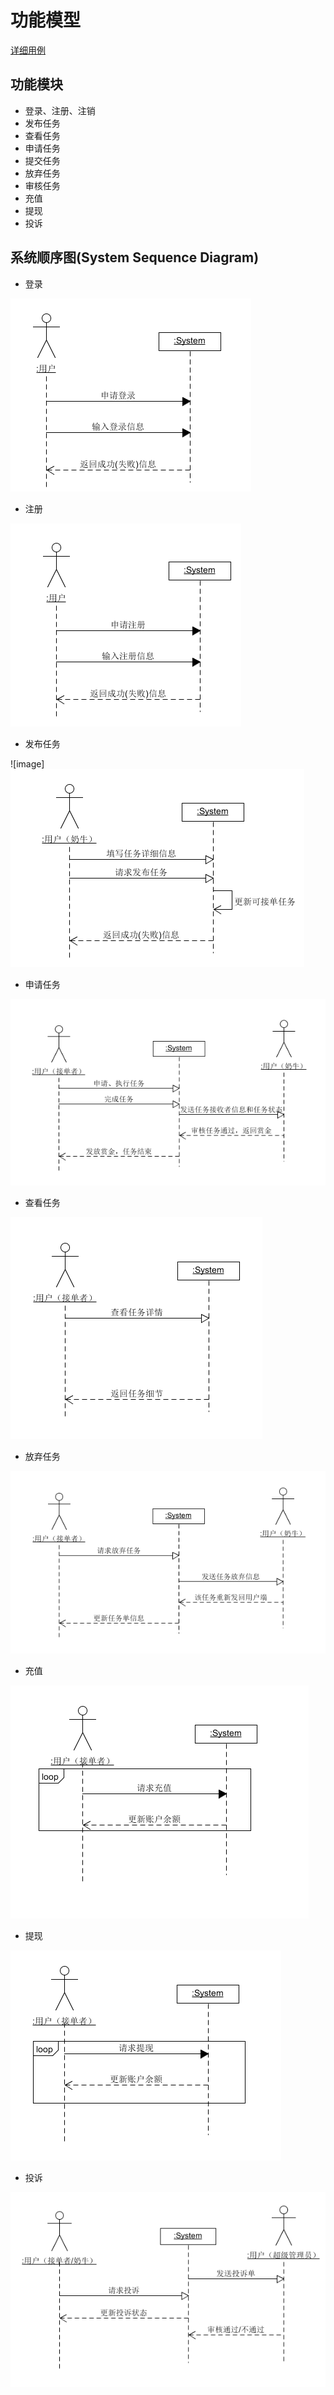 # 功能模型

[详细用例](Requirement/Use_Cases.md)

## 功能模块

- 登录、注册、注销
- 发布任务
- 查看任务
- 申请任务
- 提交任务
- 放弃任务
- 审核任务
- 充值
- 提现
- 投诉

## 系统顺序图(System Sequence Diagram)

- 登录

![image](image/image1.png)

- 注册

![image](image/image2.png)

- 发布任务

![image]![image](image/image3.png)

- 申请任务

![image](image/image4.png)

- 查看任务

![image](image/image5.png)



- 放弃任务

![image](image/image7.png)



- 充值

![image](image/image9.png)

- 提现 

![image](image/image10.png)

- 投诉

![image](image/image11.png)
